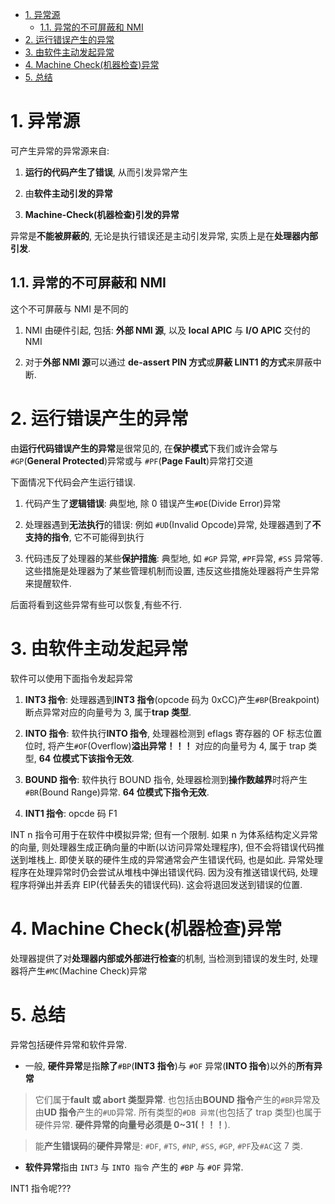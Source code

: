 
<!-- @import "[TOC]" {cmd="toc" depthFrom=1 depthTo=6 orderedList=false} -->

<!-- code_chunk_output -->

- [1. 异常源](#1-异常源)
  - [1.1. 异常的不可屏蔽和 NMI](#11-异常的不可屏蔽和-nmi)
- [2. 运行错误产生的异常](#2-运行错误产生的异常)
- [3. 由软件主动发起异常](#3-由软件主动发起异常)
- [4. Machine Check(机器检查)异常](#4-machine-check机器检查异常)
- [5. 总结](#5-总结)

<!-- /code_chunk_output -->

# 1. 异常源

可产生异常的异常源来自:

1) **运行的代码产生了错误**, 从而引发异常产生

2) 由**软件主动引发的异常**

3) **Machine\-Check(机器检查)引发的异常**

异常是**不能被屏蔽的**, 无论是执行错误还是主动引发异常, 实质上是在**处理器内部引发**.

## 1.1. 异常的不可屏蔽和 NMI

这个不可屏蔽与 NMI 是不同的

1) NMI 由硬件引起, 包括: **外部 NMI 源**, 以及 **local APIC** 与 **I/O APIC** 交付的 NMI

2) 对于**外部 NMI 源**可以通过 **de-assert PIN 方式**或**屏蔽 LINT1 的方式**来屏蔽中断.

# 2. 运行错误产生的异常

由**运行代码错误产生的异常**是很常见的, 在**保护模式**下我们或许会常与 `#GP`(**General Protected**)异常或与 `#PF`(**Page Fault**)异常打交道

下面情况下代码会产生运行错误.

1. 代码产生了**逻辑错误**: 典型地, 除 0 错误产生`#DE`(Divide Error)异常

2. 处理器遇到**无法执行**的错误: 例如 `#UD`(Invalid Opcode)异常, 处理器遇到了**不支持的指令**, 它不可能得到执行

3. 代码违反了处理器的某些**保护措施**: 典型地, 如 `#GP` 异常, `#PF`异常, `#SS` 异常等. 这些措施是处理器为了某些管理机制而设置, 违反这些措施处理器将产生异常来提醒软件.

后面将看到这些异常有些可以恢复,有些不行.

# 3. 由软件主动发起异常

软件可以使用下面指令发起异常

1. **INT3 指令**: 处理器遇到**INT3 指令**(opcode 码为 0xCC)产生`#BP`(Breakpoint)断点异常对应的向量号为 3, 属于**trap 类型**.

2. **INTO 指令**: 软件执行**INTO 指令**, 处理器检测到 eflags 寄存器的 OF 标志位置位时, 将产生`#OF`(Overflow)**溢出异常！！！** 对应的向量号为 4, 属于 trap 类型, **64 位模式下该指令无效**.

3. **BOUND 指令**: 软件执行 BOUND 指令, 处理器检测到**操作数越界**时将产生`#BR`(Bound Range)异常. **64 位模式下指令无效**.

4. **INT1 指令**: opcde 码 F1

INT n 指令可用于在软件中模拟异常;  但有一个限制. 如果 n 为体系结构定义异常的向量, 则处理器生成正确向量的中断(以访问异常处理程序), 但不会将错误代码推送到堆栈上.  即使关联的硬件生成的异常通常会产生错误代码, 也是如此.  异常处理程序在处理异常时仍会尝试从堆栈中弹出错误代码.  因为没有推送错误代码, 处理程序将弹出并丢弃 EIP(代替丢失的错误代码).  这会将退回发送到错误的位置.

# 4. Machine Check(机器检查)异常

处理器提供了对**处理器内部或外部进行检查**的机制, 当检测到错误的发生时, 处理器将产生`#MC`(Machine Check)异常

# 5. 总结

异常包括硬件异常和软件异常.

* 一般, **硬件异常**是指**除了**`#BP`(**INT3 指令**)与 `#OF` 异常(**INTO 指令**)以外的**所有异常**

> 它们属于**fault 或 abort 类型异常**. 也包括由**BOUND 指令**产生的`#BR`异常及由**UD 指令**产生的`#UD`异常. 所有类型的`#DB 异常`(也包括了 trap 类型)也属于硬件异常. **硬件异常的向量号必须是 0\~31(！！！**).

> 能**产生错误码**的**硬件异常**是: `#DF`, `#TS`, `#NP`, `#SS`, `#GP`, `#PF`及`#AC`这 7 类.

* **软件异常**指由 `INT3` 与 `INTO 指令` 产生的 `#BP` 与 `#OF` 异常.


INT1 指令呢???